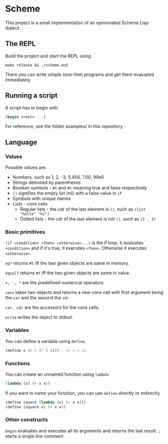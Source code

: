 # Scheme

This project is a small implementation of an opinionated Scheme Lisp dialect.

## The REPL

Build the project and start the REPL using
```
make release && ./scheme.out
```

There you can write simple (one-line) programs and get them evaluated immediately.

## Running a script

A script has to begin with
```scheme
(begin <rest> ...)
```
For reference, see the folder examples/ in this repository

## Language

### Values

Possible values are:
* Numbers, such as 1, 2, -3, 5.456, 7.00, 99e5
* Strings delimited by parentheses
* Boolean symbols - ```#t``` and ```#t``` meaning true and false respectively
* ```()``` signifies the empty list (nil) with a false value in ```if```
* Symbols with unique names
* Lists - cons cells
  * Regular lists - the cdr of the last element is ```()```, such as ```(list "hello" "hi")```
  * Dotted lists - the cdr of the last element is not ```()```, such as ```(2 . 3)```

### Basic primitives

```(if <condition> <then> <otherwise>...)``` is the if loop. It evaluates ```<condition>``` and if it's true, it executes ```<then>```. Otherwise it executes ```<otherwise>```.

```eq?``` returns ```#t``` iff the two given objects are same in memory.

```equal?``` returns ```#t``` iff the two given objects are same in value.

```+, -, *``` are the predefined numerical operators.

```cons``` takes two objects and returns a new cons cell with first argument being the ```car``` and the second the ```cdr```.

```car, cdr``` are the accessors for the cons cells.

```write``` writes the object to stdout.

### Variables

You can define a variable using ```define```.

```scheme
(define x (+ 1 (* 5 4))) ; => x = 21
```

### Functions

You can create an unnamed function using ```lambda```

```scheme
(lambda (x) (+ x x))
```

If you want to name your function, you can use ```define``` directly or indirectly.
```scheme
(define square (lambda (x) (+ x x)))
(define (square x) (+ x x))
```

### Other constructs

```begin``` evaluates and executes all its arguments and returns the last result.
```;``` starts a single line comment.
